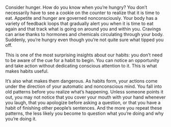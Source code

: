 Consider hunger. How do you know when you’re hungry? You don’t
necessarily have to see a cookie on the counter to realize that it is time
to eat. Appetite and hunger are governed nonconsciously. Your body
has a variety of feedback loops that gradually alert you when it is time
to eat again and that track what is going on around you and within
you. Cravings can arise thanks to hormones and chemicals circulating
through your body. Suddenly, you’re hungry even though you’re not
quite sure what tipped you off.

This is one of the most surprising insights about our habits: you
don’t need to be aware of the cue for a habit to begin. You can notice
an opportunity and take action without dedicating conscious attention
to it. This is what makes habits useful.

It’s also what makes them dangerous. As habits form, your actions
come under the direction of your automatic and nonconscious mind.
You fall into old patterns before you realize what’s happening. Unless
someone points it out, you may not notice that you cover your mouth
with your hand whenever you laugh, that you apologize before asking a
question, or that you have a habit of finishing other people’s sentences.
And the more you repeat these patterns, the less likely you become to
question what you’re doing and why you’re doing it.
